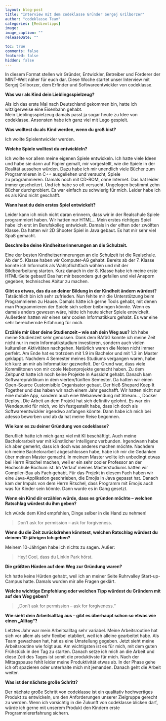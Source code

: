 ```yaml
---
layout: blog-post
title: "Interview mit dem codeklasse Gründer Sergej Grilborzer"
author: "codeklasse Team"
categories: [Medientipps]
image: 
image_caption: ""
releaseDate: ""

toc: true
comments: false
featured: false
hidden: false
---
```


In diesem Format stellen wir Gründer, Entwickler, Betreiber und Förderer der MINT-Welt näher für euch dar.
Diese Woche startet unser Interview mit Sergej Grilborzer, dem Erfinder und Softwareentwickler von codeklasse. 
<!--more-->

**Was war als Kind dein Lieblingsspielzeug?**

Als ich das erste Mal nach Deutschland gekommen bin, hatte ich witzigerweise eine Eisenbahn gehabt.  
Mein Lieblingsspielzeug damals passt ja sogar heute zu Idee von codeklasse.
Ansonsten habe ich ganz viel mit Lego gespielt. 

**Was wolltest du als Kind werden, wenn du groß bist?**

Ich wollte Spielentwickler werden. 

**Welche Spiele wolltest du entwickleln?**

Ich wollte vor allem meine eigenen Spiele entwickeln. 
Ich hatte viele Ideen und habe sie dann auf Papier gemalt, mir vorgestellt, wie die Spiele in der Realität aussehen würden. 
Dazu habe ich mir unendlich viele Bücher zum Programmieren in C++ ausgeliehen und versucht, Spiele  
zu programmieren. 
Damals noch mit CD-ROM, ohne Internet.
Das hat leider immer gescheitert.
Und ich habe so oft versucht. 
Ungelogen bestimmt zehn Bücher durchprobiert.
Es war einfach zu schwierig für mich. 
Leider habe ich es als Kind nicht geschafft. 

**Wann hast du dein erstes Spiel entwickelt?**

Leider kann ich mich nicht daran erinnern, dass wir in der Realschule Spiele programmiert haben. 
Wir hatten nur HTML...
Mein erstes richtiges Spiel habe ich erst im Berufskolleg entwickelt. 
Damals in der elften oder zwölften Klasse.
Da hatten wir 2D Shooter Spiel in Java gebaut.
Es hat mir sehr viel Spaß gemacht. 

**Beschreibe deine Kindheitserinnerungen an die Schulzeit.**

Eine der besten Kindheitserinnerungen an die Schulzeit ist die Realschule. 
Ab der 5. Klasse haben wir Computer-AG gehabt. 
Bereits ab der 7. Klasse konnte ich Informatik als Wahlpflichtfach wählen und mit der Bildbearbeitung starten. 
Kurz danach in der 8. Klasse habe ich meine erste HTML-Seite gebaut!
Das hat mir besonders gut gefallen und viel Ansporn gegeben, technisches Abitur zu machen. 

**Gibt es etwas, das du an deiner Bildung in der Kindheit ändern würdest?**
Tatsächlich bin ich sehr zufrieden. 
Nun fehlte mir die Unterstützung beim Programmieren zu Hause. 
Damals hätte ich gerne Tools gehabt, mit denen man Programmieren der Spiele sich selber beibringen könnte. 
Wenn es damals anders gewesen wäre, hätte ich heute sicher Spiele entwickelt. 
Außerdem hatten wir einen sehr coolen Informatikkurs gehabt. 
Es war eine sehr bereichernde Erfahrung für mich. 

**Erzähle mir über deine Studienzeit – wie sah dein Weg aus?**
Ich habe meine Studienzeit sehr genossen. 
Dank dem BAföG konnte ich meine Zeit nicht nur in mein Informatikstudium investieren, sondern auch vielen kulturellen Aktivitäten nachgehen. 
Natürlich waren die Noten nicht immer perfekt. 
Am Ende hat es trotzdem mit 1.9 im Bachelor und mit 1.3 im Master geklappt.
Nachdem 4 Semester meines Studiums vergangen waren, habe ich kurz an mir als Informatiker gezweifelt.
Der Grund war, dass viele Kommilitonen von mir coole Nebenprojekte gemacht haben. 
Zu dem Zeitpunkt hatte ich noch keine Projekte in Aussicht gehabt. 
Danach kam Softwarepraktikum in dem vierten/fünften Semester. 
Da hatten wir einen Open-Source Customisible Organisator gebaut.
Der hieß Shepard Keep It Together und das haben wir nach einem Jahr geschafft. 
Wir hatten nicht nur eine mobile App, sondern auch eine Webanwendung mit Stream..., Docker Deploy..
Die Arbeit an dem Projekt hat sich definitiv gelohnt. 
Es war ein Wendepunkt für mich, wo ich festgestellt habe, dass ich doch als Softwareentwickler irgendwo anfangen könnte. 
Dann habe ich mich bei adesso beworben und ab da hat meine Reise begonnen. 

**Wie kam es zu deiner Gründung von codeklasse?**

Beruflich hatte ich mich ganz viel mit KI beschäftigt.
Auch meine Bachelorarbeit war mit künstlicher Intelligenz verbunden. 
Irgendwann habe ich aber gemerkt, dass ich doch was anderes machen möchte. 
Nachdem ich meine Bachelorarbeit abgeschlossen habe, habe ich mir die Gedanken über meinen Master gemacht.
In meinem Master wollte ich unbedingt etwas bei Herrn Ritschel machen, weil er ein sehr cooler Professor an der Hochschule Bochum ist. 
Im Verlauf meines Masterstudiums hatten wir Compiler-Bau als Fach gehabt. 
Für das Projekt in diesem Fach haben wir eine Java-Applikation geschrieben, die Emojis in Java gepasst hat. 
Danach kam der Impuls von dem Herrn Ritschel, dass Programm mit Emojis auch was für Kinder sein könnte.
Dann wurde es in Gang gesetzt. 

**Wenn ein Kind dir erzählen würde, dass es gründen möchte – welchen Ratschlag würdest du ihm geben?**

Ich würde dem Kind empfehlen, Dinge selber in die Hand zu nehmen!
>Don’t ask for permission – ask for forgiveness.

**Wenn du die Zeit zurückdrehen könntest, welchen Ratschlag würdest du deinem 10-jährigen Ich geben?**

Meinem 10-Jährigen habe ich nichts zu sagen. 
Außer:  
>Hey! Cool, dass du Linkin Park hörst.

**Die größten Hürden auf dem Weg zur Gründung waren?**

Ich hatte keine Hürden gehabt, weil ich an meiner Seite Ruhrvalley Start-up-Campus hatte.
Damals wurden mir alle Fragen geklärt. 

**Welche wichtige Empfehlung oder welchen Tipp würdest du Gründern mit auf den Weg geben?**

>„Don’t ask for permission – ask for forgiveness.“

**Wie sieht dein Arbeitsalltag aus – gibt es überhaupt schon so etwas wie einen „Alltag“?**

Letztes Jahr war mein Arbeitsalltag sehr variabel.
Meine Arbeitsroutine hat sich vor allem als sehr flexibel etabliert, weil ich alleine gearbeitet habe. 
Als Team gewachsen hat, hat es eine Umstellung gegeben.
Jetzt sieht meine Arbeitsroutine wie folgt aus. 
Am wichtigsten ist es für mich, mit dem guten Frühstück in den Tag zu starten. 
Danach setze ich mich an die Arbeit und diese Zeit des Tages ist somit die produktivste für mich. 
Nach der Mittagspause fehlt leider meine Produktivität etwas ab. 
In der Phase gehe ich oft spazieren oder unterhalte mich mit jemanden. 
Danach geht die Arbeit weiter. 

**Was ist der nächste große Schritt?**

Der nächste große Schritt von codeklasse ist ein qualitativ hochwertiges Produkt zu entwickeln, um den Anforderungen unserer Zielgruppe gerecht zu werden.
Wenn ich vorsichtig in die Zukunft von codeklasse blicken darf, würde ich gerne mit unserem Produkt den Kindern erste Programmiererfahrung sichern.  